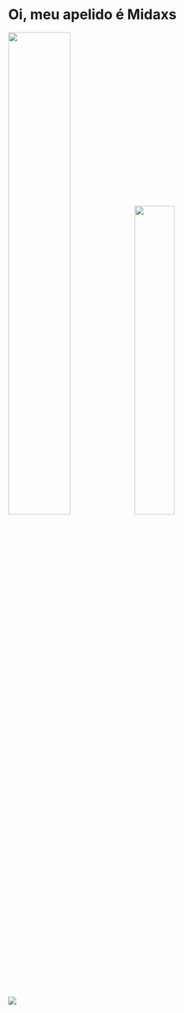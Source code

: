 # Oi, meu apelido é Midaxs
<div>
    <a>
        <img width="50%" src="https://github-readme-stats.vercel.app/api?username=Midax&show_icons=true&theme=dracula&include_all_commits=true&count_private=true"/> 
        <img width="40%" src="https://github-readme-stats.vercel.app/api/top-langs/?username=Midaxs&layout=compact&langs_count=16&theme=dracula"/>
    </a>
</div>
<div> 
  <a href="https://www.linkedin.com/in/ildson-júnior-378b96308/" target="_blank"><img src="https://img.shields.io/badge/-LinkedIn-%230077B5?style=for-the-badge&logo=linkedin&logoColor=white" target="_blank"></a> 
  
</div>
